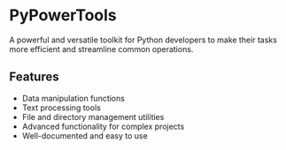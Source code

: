 # PyPowerTools

A powerful and versatile toolkit for Python developers to make their tasks more efficient and streamline common operations.

## Features
- Data manipulation functions
- Text processing tools
- File and directory management utilities
- Advanced functionality for complex projects
- Well-documented and easy to use


